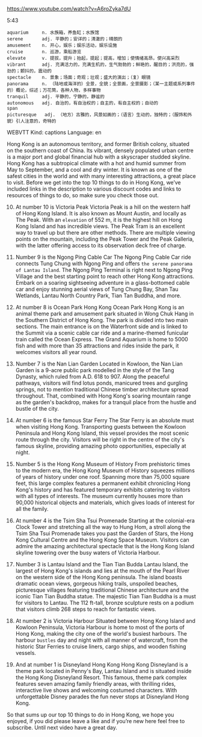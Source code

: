 https://www.youtube.com/watch?v=A6roZyka7dU

5:43

```  
aquarium     n. 水族箱，养鱼缸；水族馆
serene       adj. 平静的；安详的；清澈的；晴朗的
amusement    n. 开心，娱乐；娱乐活动，娱乐设施
cruise       n. 巡游，乘船游览
elevate      v. 提拔，提升；抬起，提起；提高，增加；使情绪高昂，使兴高采烈
vibrant      adj. 充满活力的，充满生机的，生气勃勃的；鲜艳的，醒目的；洪亮的，强劲的；颤抖的，震动的
spectacle    n. 景象；场面；奇观；壮观；盛大的演出；（复）眼镜
panorama     n. （陆地或海洋的）全景，全貌；全景画，全景摄影；（某一主题或系列事件的）概论，综述；万花筒，各种人物，多样事物  
tranquil     adj. 平静的，宁静的，静谧的  
autonomous   adj. 自治的，有自治权的；自主的，有自主权的；自动的
span      
picturesque   adj. （地方）古雅的，风景如画的；（语言）生动的，独特的；（服饰和外貌）引人注意的，奇特的
```

WEBVTT Kind: captions Language: en 

Hong Kong is an autonomous territory, and former British colony, situated on the southern coast of China. Its vibrant, densely populated urban centre is a major port and global financial hub with a skyscraper studded skyline. Hong Kong has a subtropical climate with a hot and humid summer from May to September, and a cool and dry winter. It is known as one of the safest cities in the world and with many interesting attractions, a great place to visit. Before we get into the top 10 things to do in Hong Kong, we’ve included links in the description to various discount codes and links to resources of things to do, so make sure you check those out. 

10) At number 10 is Victoria Peak Victoria Peak is a hill on the western half of Hong Kong Island. It is also known as Mount Austin, and locally as The Peak. With an `elevation` of 552 m, it is the highest hill on Hong Kong Island and has incredible views. The Peak Tram is an excellent way to travel up but there are other methods. There are multiple viewing points on the mountain, including the Peak Tower and the Peak Galleria, with the latter offering access to its observation deck free of charge. 

9) Number 9 is the Ngong Ping Cable Car The Ngong Ping Cable Car ride connects Tung Chung with Ngong Ping and offers `the serene panorama of Lantau Island`. The Ngong Ping Terminal is right next to Ngong Ping Village and the best starting point to reach other Hong Kong attractions. Embark on a soaring sightseeing adventure in a glass-bottomed cable car and enjoy stunning aerial views of Tung Chung Bay, Shan Tau Wetlands, Lantau North Country Park, Tian Tan Buddha, and more. 

8) At number 8 is Ocean Park Hong Kong Ocean Park Hong Kong is an animal theme park and amusement park situated in Wong Chuk Hang in the Southern District of Hong Kong. The park is divided into two main sections. The main entrance is on the Waterfront side and is linked to the Summit via a scenic cable car ride and a marine-themed funicular train called the Ocean Express. The Grand Aquarium is home to 5000 fish and with more than 35 attractions and rides inside the park, it welcomes visitors all year round. 

7) Number 7 is the Nan Lian Garden Located in Kowloon, the Nan Lian Garden is a 9-acre public park modelled in the style of the Tang Dynasty, which ruled from A.D. 618 to 907. Along the peaceful pathways, visitors will find lotus ponds, manicured trees and gurgling springs, not to mention traditional Chinese timber architecture spread throughout. That, combined with Hong Kong's soaring mountain range as the garden's backdrop, makes for a tranquil place from the hustle and bustle of the city. 

6) At number 6 is the famous Star Ferry The Star Ferry is an absolute must when visiting Hong Kong. Transporting guests between the Kowloon Peninsula and Hong Kong Island, this vessel provides the most scenic route through the city. Visitors will be right in the centre of the city's famous skyline, providing amazing photo opportunities, especially at night. 

5) Number 5 is the Hong Kong Museum of History From prehistoric times to the modern era, the Hong Kong Museum of History squeezes millions of years of history under one roof. Spanning more than 75,000 square feet, this large complex features a permanent exhibit chronicling Hong Kong's history and has featured temporary exhibits catering to visitors with all types of interests. The museum currently houses more than 90,000 historical objects and materials, which gives loads of interest for all the family. 

4) At number 4 is the Tsim Sha Tsui Promenade Starting at the colonial-era Clock Tower and stretching all the way to Hung Hom, a stroll along the Tsim Sha Tsui Promenade takes you past the Garden of Stars, the Hong Kong Cultural Centre and the Hong Kong Space Museum. Visitors can admire the amazing architectural spectacle that is the Hong Kong Island skyline towering over the busy waters of Victoria Harbour. 

3) Number 3 is Lantau Island and the Tian Tian Budda Lantau Island, the largest of Hong Kong's islands and lies at the mouth of the Pearl River on the western side of the Hong Kong peninsula. The island boasts dramatic ocean views, gorgeous hiking trails, unspoiled beaches, picturesque villages featuring traditional Chinese architecture and the iconic Tian Tian Buddha statue. The majestic Tian Tian Buddha is a must for visitors to Lantau. The 112 ft-tall, bronze sculpture rests on a podium that visitors climb 268 steps to reach for fantastic views. 

2) At number 2 is Victoria Harbour Situated between Hong Kong Island and Kowloon Peninsula, Victoria Harbour is home to most of the ports of Hong Kong, making the city one of the world's busiest harbours. The harbour `bustles` day and night with all manner of watercraft, from the historic Star Ferries to cruise liners, cargo ships, and wooden fishing vessels. 

1) And at number 1 is Disneyland Hong Kong Hong Kong Disneyland is a theme park located in Penny's Bay, Lantau Island and is situated inside the Hong Kong Disneyland Resort. This famous, theme park complex features seven amazing family friendly areas, with thrilling rides, interactive live shows and welcoming costumed characters. With unforgettable Disney parades the fun never stops at Disneyland Hong Kong. 

So that sums up our top 10 things to do in Hong Kong, we hope you enjoyed, if you did please leave a like and if you’re new here feel free to subscribe. Until next video have a great day. 